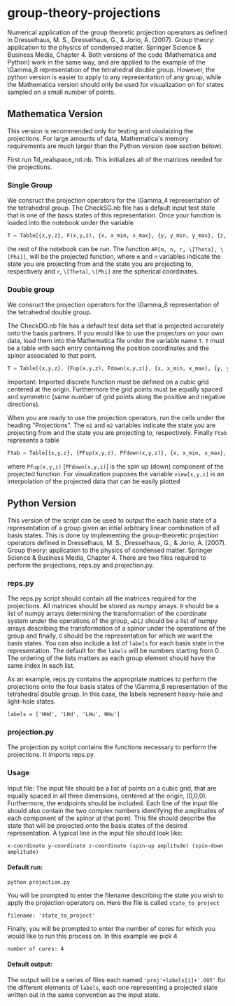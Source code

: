 # group-theory-projections
Numerical application of the group theoretic projection operators as defined in Dresselhaus, M. S., Dresselhaus, G., & Jorio, A. (2007). Group theory: application to the physics of condensed matter. Springer Science & Business Media, Chapter 4. Both versions of the code (Mathematica and Python) work in the same way, and are applied to the example of the \Gamma_8 representation of the tetrahedral double group. However, the python version is easier to apply to any representation of any group, while the Mathematica version should only be used for visualization on for states sampled on a small number of points. 

## Mathematica Version
This version is recommended only for testing and visulaizing the projections. For large amounts of data, Mathematica's memory requirements are much larger than the Python version (see section below).

First run Td_realspace_rot.nb. This initializes all of the matrices needed for the projections.

### Single Group 
We consruct the projection operators for the \Gamma_4 representation of the tetrahedral group. The CheckSG.nb file has a default input test state that is one of the basis states of this representation. Once your function is loaded into the notebook under the variable 

```python
T = Table[{x,y,z}, F(x,y,z), {x, x_min, x_max}, {y, y_min, y_max}, {z, z_min, z_max}],
```
the rest of the notebook can be run. The function `AR[m, n, r, \[Theta], \[Phi]]`, will be the projected function, where `m` and `n` variables indicate the state you are projecting from and the state you are projecting to, respectively and `r`, `\[Theta]`, `\[Phi]` are the spherical coordinates.

### Double group
We consruct the projection operators for the \Gamma_8 representation of the tetrahedral double group.

The CheckDG.nb file has a default test data set that is projected accurately onto the basis partners. If you would like to use the projectors on your own data, load them into the Mathematica file under the variable name `T`. `T` must be a table with each entry containing the position coordinates and the spinor associated to that point. 

```python
T = Table[{x,y,z}, {Fup(x,y,z), Fdown(x,y,z)}, {x, x_min, x_max}, {y, y_min, y_max}, {z, z_min, z_max}].
```
Important: Imported discrete function must be defined on a cubic grid centered at the origin. Furthermore the grid points must be equally spaced and symmetric (same number of grid points along the positive and negative directions).

When you are ready to use the projection operators, run the cells under the heading "Projections". The `m1` and `m2` variables indicate the state you are projecting from and the state you are projecting to, respectively. Finally `Ftab` represents a table  
```python
Ftab = Table[{x,y,z}, {PFup(x,y,z), PFdown(x,y,z)}, {x, x_min, x_max}, {y, y_min, y_max}, {z, z_min, z_max}]
```
where `PFup(x,y,z)` [`PFdown(x,y,z)`] is the spin up (down) component of the projected function. 
For visualization puposes the variable `view[x,y,z]` is an interpolation of the projected data that can be easily plotted

## Python Version
This version of the script can be used to output the each basis state of a representation of a group given an intial arbitrary linear combination of all basis states. This is done by implementing the group-theoretic projection operators defined in Dresselhaus, M. S., Dresselhaus, G., & Jorio, A. (2007). Group theory: application to the physics of condensed matter. Springer Science & Business Media, Chapter 4. There are two files required to perform the projections, reps.py and projection.py.  

### reps.py
The reps.py script should contain all the matrices required for the projections. All matrices should be stored as numpy arrays. `R` should be a list of numpy arrays determining the transformation of the coordinate system under the operations of the group, `wD12` should be a list of numpy arrays describing the transformation of a spinor under the operations of the group and finally, `G` should be the representation for which we want the basis states. You can also include a list of `labels` for each basis state in the representation. The default for the `labels` will be numbers starting from 0. The ordering of the lists matters as each group element should have the same index in each list. 

As an example, reps.py contains the appropriate matrices to perform the projections onto the four basis states of the \Gamma_8 representation of the tetrahedral double group. In this case, the labels represent heavy-hole and light-hole states. 
```
labels = ['HHd', 'LHd', 'LHu', HHu']
```

### projection.py
The projection.py script contains the functions necessary to perform the projections. It imports reps.py. 

### Usage
Input file: The input file should be a list of points on a cubic grid, that are equally spaced in all three dimensions, centered at the origin, (0,0,0). Furthermore, the endpoints should be included. Each line of the input file should also contain the two complex numbers identifying the amplitudes of each component of the spinor at that point. This file should describe the state that will be projected onto the basis states of the desired representation. A typical line in the input file should look like:

```
x-coordinate y-coordinate z-coordinate (spin-up amplitude) (spin-down amplitude) 
```

#### Default run:

```
python projection.py 
```
You will be prompted to enter the filename describing the state you wish to apply the projection operators on. Here the file is called `state_to_project`

```
filename: 'state_to_project'
```

Finally, you will be prompted to enter the number of cores for which you would like to run this process on. In this example we pick 4

```
number of cores: 4
```

#### Default output:
The output will be a series of files each named `'proj'+labels[i]+'.OUT'` for the different elements of `labels`, each one representing a projected state written out in the same convention as the input state. 
